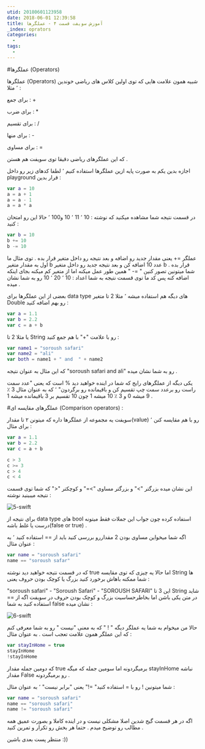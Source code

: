 ```yaml
---
utid: 20180601123958
date: 2018-06-01 12:39:58
title: آموزش سویفت قسمت ۴ - عملگرها
_index: oprators
categories:
  -
tags:
  -
---
```


#عملگرها (Operators)

عملگرها (Operators) شبیه همون علامت هایی که توی اولین کلاس های ریاضی خوندین ٬ مثلا :

برای جمع : +

برای ضرب : *

برای تقسیم : /

برای منها : -

برای مساوی : = 

که این عملگرهای ریاضی دقیقا توی سویفت هم هستن .

اجازه بدین یکم به صورت پایه ازین عملگرها استفاده کنیم ٬ لطفا کدهای زیر رو داخل playground قرار بدین :

```swift
var a = 10
a = a + 1
a = a - 1
a = a * a
```

در قسمت نتیجه شما مشاهده میکنید که نوشته  : 10 ٬ 11 ٬ 10 و100 ٬ حالا این رو امتحان کنید :

```swift
var b = 10
b += 10
b -= 10	

```

عملگر =+ یعنی مقدار جدید رو اضافه و بعد نتیجه رو داخل متغیر قرار بده . توی مثال ما اول  به مقدار متغیر b عدد 10  اضافه کن  و بعد نتیجه جدید رو داخل متغیر b قرار بده . شما میتونین تصور کنین " =- " همین طور عمل میکنه اما از متغیر کم میکنه بجای اینکه اضافه کنه پس کد ما توی قسمت نتیجه به شما اعداد : 10 ٬ 20  ٬ 10 رو به شما نشان میده .

بعضی از این عملگرها برای data type های دیگه هم استفاده میشه ٬ مثلا 2 تا متغیر Double رو بهم اضافه کنید :

```swift
var a = 1.1
var b = 2.2 
var c = a + b
```

یا مثلا 2 تا String رو با علامت "+" با هم جمع کنید :

```swift
var name1 = "soroush safari"
var name2 = "ali"
var both = name1 + " and  " + name2
```

که این مثال به عنوان نتیجه "soroush safari and ali" رو به شما نشان میده .

یکی دیگه از عملگرهای رایج که شما در اینده خواهید دید % است که یعنی "عدد سمت راست رو برعدد سمت چپ تقسیم کن و باقیمانده رو برگردون" ٬ که به عنوان مثال 3 ٪ 9 میشه 0 و  3 ٪ 10 میشه 1 چون 10 تقسیم بر 3 باقیمانده میشه 1 .

#عملگرهای مقایسه ای (Comparison operators) :

سویفت یه مجموعه از عملگرها داره که میتونن ۲ تا مقدار(value) رو با هم مقایسه کنن ٬ برای مثال :

```swift
var a = 1.1
var b = 2.2
var c = a + b

c > 3
c >= 3
c > 4
c < 4
```

این نشان میده بزرگتر ">" و بزرگتر مساوی ">=" و کوچکتر "<" که شما توی قسمت نتیجه میبینید نوشته :

![5-swift](/swift/_images/5-swift.jpg)

برای نتیجه از data type های bool استفاده کرده چون جواب این جملات فقط میتونه درست یا غلط باشه(false or true) .

اگه شما میخواین مساوی بودن 2 مقداررو بررسی کنید باید از == استفاده کنید ٬ به عنوان مثال :

```swift
var name = "soroush safari"
name == "soroush safar"
```

که در قسمت نتیجه خواهید دید نوشته true اما حالا یه چیزی که توی مقایسه String ها شما ممکنه باهاش برخورد کنید بزرگ یا کوچک بودن حروف یعنی :

"soroush safari" - "Soroush Safari" - "SOROUSH SAFARI" این 3 تا String  شاید در متن یکی باشن اما بخاطرحساسیت بزرگ و کوچک بودن حروف در سویفت اگه از == استفاده کنید به شما false نشان میده :

![6-swift](/swift/_images/6-swift.jpg)

حالا من میخوام به شما یه عملگر دیگه " ! " که به معنی "نیست " رو به شما معرفی کنم که این عملگر همون علامت تعجب است . به عنوان مثال :

```swift
var stayInHome = true
stayInHome
!stayInHome
```

که دومین جمله مقدار true برمیگردونه اما سومین جمله که میگه stayInHome نباشه مقدار False رو برمیگردونه . 

شما میتونین ! رو با = استفاده کنید" =!" یعنی "برابر نیست" ٬ به عنوان مثال :

```swift
var name = "soroush safari"
name == "soroush safari"
name != "soroush safari"
```

اگه در هر قسمت گیج شدین اصلا مشکلی نیست و در اینده کاملا و بصورت عمیق همه مطالب رو توضیح میدم . حتما هر بخش رو تکرار و تمرین کنید .

منتظر پست بعدی باشین :))

